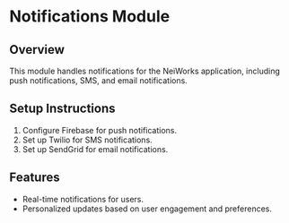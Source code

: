 # Notifications Module

## Overview
This module handles notifications for the NeiWorks application, including push notifications, SMS, and email notifications.

## Setup Instructions
1. Configure Firebase for push notifications.
2. Set up Twilio for SMS notifications.
3. Set up SendGrid for email notifications.

## Features
- Real-time notifications for users.
- Personalized updates based on user engagement and preferences.
